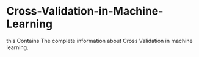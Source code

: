 # Cross-Validation-in-Machine-Learning
this Contains The complete information about Cross Validation in machine learning.
